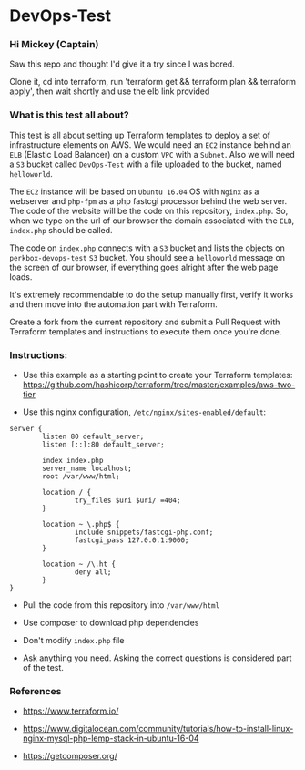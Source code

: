 # DevOps-Test

### Hi Mickey (Captain)

Saw this repo and thought I'd give it a try since I was bored.

Clone it, cd into terraform, run 'terraform get && terraform plan && terraform apply', then wait shortly and use the elb link provided



### What is this test all about?

This test is all about setting up Terraform templates to deploy a set of infrastructure elements on AWS.
We would need an `EC2` instance behind an `ELB` (Elastic Load Balancer) on a custom `VPC` with a `Subnet`. Also we will need a `S3` bucket called `DevOps-Test` with a file uploaded to the bucket, named `helloworld`.

The `EC2` instance will be based on `Ubuntu 16.04` OS with `Nginx` as a webserver and `php-fpm` as a php fastcgi processor behind the web server. The code of the website will be the code on this repository, `index.php`. So, when we type on the url of our browser the domain associated with the `ELB`, `index.php` should be called.

The code on `index.php` connects with a `S3` bucket and lists the objects on `perkbox-devops-test` `S3` bucket. You should see a `helloworld` message on the screen of our browser, if everything goes alright after the web page loads.

It's extremely recommendable to do the setup manually first, verify it works and then move into the automation part with Terraform.

Create a fork from the current repository and submit a Pull Request with Terraform templates and instructions to execute them once you're done.

### Instructions:

* Use this example as a starting point to create your Terraform templates:
https://github.com/hashicorp/terraform/tree/master/examples/aws-two-tier

* Use this nginx configuration, `/etc/nginx/sites-enabled/default`:
```
server {
        listen 80 default_server;
        listen [::]:80 default_server;

        index index.php
        server_name localhost;
        root /var/www/html;

        location / {
                try_files $uri $uri/ =404;
        }

        location ~ \.php$ {
                include snippets/fastcgi-php.conf;
                fastcgi_pass 127.0.0.1:9000;
        }

        location ~ /\.ht {
                deny all;
        }
}
```
* Pull the code from this repository into `/var/www/html`

* Use composer to download php dependencies

* Don't modify `index.php` file

* Ask anything you need. Asking the correct questions is considered part of the test.

### References

* https://www.terraform.io/

* https://www.digitalocean.com/community/tutorials/how-to-install-linux-nginx-mysql-php-lemp-stack-in-ubuntu-16-04

* https://getcomposer.org/
